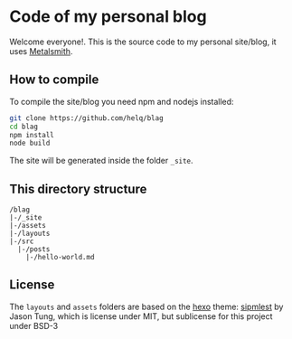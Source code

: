 Code of my personal blog
========================

Welcome everyone!. This is the source code to my personal site/blog, it uses [Metalsmith](http://www.metalsmith.io/).

How to compile
--------------

To compile the site/blog you need npm and nodejs installed:

``` .sh
git clone https://github.com/helq/blag
cd blag
npm install
node build
```

The site will be generated inside the folder `_site`.

This directory structure
------------------------

```
/blag
|-/_site
|-/assets
|-/layouts
|-/src
  |-/posts
    |-/hello-world.md
```

License
-------

The `layouts` and `assets` folders are based on the [hexo](https://hexo.io/) theme: [sipmlest](https://github.com/dnxbf321/hexo-theme-simplest) by Jason Tung, which is license under MIT, but sublicense for this project under BSD-3

